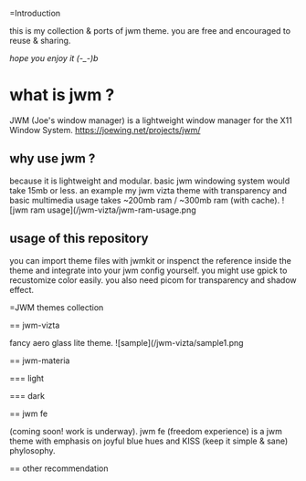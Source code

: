 =Introduction

this is my collection & ports of jwm theme.
you are free and encouraged to reuse & sharing.

*hope you enjoy it (-_-)b*

# what is jwm ?

JWM (Joe's window manager) is a lightweight window manager for the X11 Window System.
https://joewing.net/projects/jwm/

## why use jwm ?

because it is lightweight and modular. basic jwm windowing system would take 15mb or less.
an example my jwm vizta theme with transparency and basic multimedia usage takes ~200mb ram / ~300mb ram (with cache).
![jwm ram usage](/jwm-vizta/jwm-ram-usage.png

## usage of this repository

you can import theme files with jwmkit or inspenct the reference inside the theme and integrate into your jwm config yourself. you might use gpick to recustomize color easily. you also need picom for transparency and shadow effect.

=JWM themes collection

== jwm-vizta

fancy aero glass lite theme.
![sample](/jwm-vizta/sample1.png

== jwm-materia

=== light

=== dark

== jwm fe

(coming soon! work is underway).
jwm fe (freedom experience) is a jwm theme with emphasis on joyful blue hues and KISS (keep it simple & sane) phylosophy.

== other recommendation